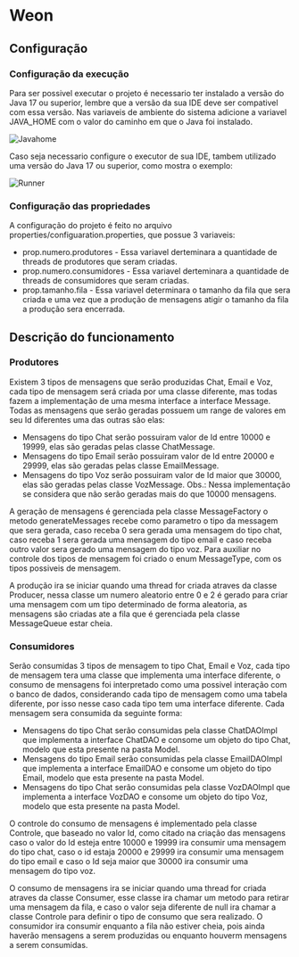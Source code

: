 # Weon

## Configuração
### Configuração da execução
Para ser possivel executar o projeto é necessario ter instalado a versão do Java 17 ou superior, lembre que a versão da sua IDE deve ser compativel com essa versão.
Nas variaveis de ambiente do sistema adicione a variavel JAVA_HOME com o valor do caminho em que o Java foi instalado.

![Javahome](https://github.com/Rowmad/Weon/assets/32908000/5f73c13e-cbdc-4327-842b-a3c86a889235)

Caso seja necessario configure o executor de sua IDE, tambem utilizado uma versão do Java 17 ou superior, como mostra o exemplo:

![Runner](https://github.com/Rowmad/Weon/assets/32908000/905dab91-159c-4737-9c3e-e90a8a6b6b7d)

### Configuração das propriedades
A configuração do projeto é feito no arquivo properties/configuaration.properties, que possue 3 variaveis:
* prop.numero.produtores - Essa variavel derteminara a quantidade de threads de produtores que seram criadas.
* prop.numero.consumidores - Essa variavel derteminara a quantidade de threads de consumidores que seram criadas.
* prop.tamanho.fila - Essa variavel determinara o tamanho da fila que sera criada e uma vez que a produção de mensagens atigir o tamanho da fila a produção sera encerrada.

## Descrição do funcionamento
### Produtores
Existem 3 tipos de mensagens que serão produzidas Chat, Email e Voz, cada tipo de mensagem será criada por uma classe diferente, mas todas fazem a implementação de uma mesma interface a interface Message. Todas as mensagens que serão geradas possuem um range de valores em seu Id diferentes uma das outras são elas:
* Mensagens do tipo Chat serão possuiram valor de Id entre 10000 e 19999, elas são geradas pelas classe ChatMessage.
* Mensagens do tipo Email serão possuiram valor de Id entre 20000 e 29999, elas são geradas pelas classe EmailMessage.
* Mensagens do tipo Voz serão possuiram valor de Id maior que 30000, elas são geradas pelas classe VozMessage.
Obs.: Nessa implementação se considera que não serão geradas mais do que 10000 mensagens.

A geração de mensagens é gerenciada pela classe MessageFactory o metodo generateMessages recebe como parametro o tipo da messagem que sera gerada, caso receba 0 sera gerada uma mensagem do tipo chat, caso receba 1 sera gerada uma mensagem do tipo email e caso receba outro valor sera gerado uma mensagem do tipo voz. Para auxiliar no controle dos tipos de mensagem foi criado o enum MessageType, com os tipos possiveis de mensagem.

A produção ira se iniciar quando uma thread for criada atraves da classe Producer, nessa classe um numero aleatorio entre 0 e 2 é gerado para criar uma mensagem com um tipo determinado de forma aleatoria, as mensagens são criadas ate a fila que é gerenciada pela classe MessageQueue estar cheia.  

### Consumidores
Serão consumidas 3 tipos de mensagem to tipo Chat, Email e Voz, cada tipo de mensagem tera uma classe que implementa uma interface diferente, o consumo de mensagens foi interpretado como uma possivel interação com o banco de dados, considerando cada tipo de mensagem como uma tabela diferente, por isso nesse caso cada tipo tem uma interface diferente. Cada mensagem sera consumida da seguinte forma:
* Mensagens do tipo Chat serão consumidas pela classe ChatDAOImpl que implementa a interface ChatDAO e consome um objeto do tipo Chat, modelo que esta presente na pasta Model.
* Mensagens do tipo Email serão consumidas pela classe EmailDAOImpl que implementa a interface EmailDAO e consome um objeto do tipo Email, modelo que esta presente na pasta Model.
* Mensagens do tipo Chat serão consumidas pela classe VozDAOImpl que implementa a interface VozDAO e consome um objeto do tipo Voz, modelo que esta presente na pasta Model.

O controle do consumo de mensagens é implementado pela classe Controle, que baseado no valor Id, como citado na criação das mensagens caso o valor do Id esteja entre 10000 e 19999 ira consumir uma mensagem do tipo chat, caso o id estaja 20000 e 29999 ira consumir uma mensagem do tipo email e caso o Id seja maior que 30000 ira consumir uma mensagem do tipo voz.

O consumo de mensagens ira se iniciar quando uma thread for criada atraves da classe Consumer, esse classe ira chamar um metodo para retirar uma mensagem da fila, e caso o valor seja diferente de null ira chamar a classe Controle para definir o tipo de consumo que sera realizado. O consumidor ira consumir enquanto a fila não estiver cheia, pois ainda haverão mensagens a serem produzidas ou enquanto houverm mensagens a serem consumidas.

